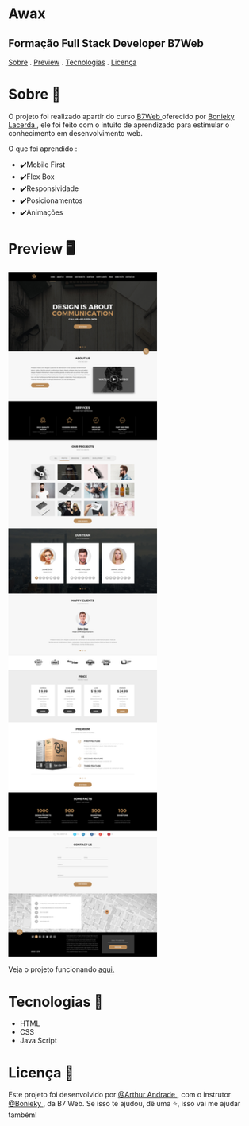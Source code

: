 <h1>Awax</h1>

<h2>Formação Full Stack Developer B7Web</h2>

<p>
<a href="#Sobre">Sobre</a> . 
<a href="#Preview">Preview</a> . 
<a href="#Tecnologias">Tecnologias</a> . 
<a href="#Licença">Licença</a> 
</p>

# Sobre 📖
<p> O projeto foi realizado apartir do curso <a href="https://b7web.com.br/fullstack/"> B7Web </a> oferecido por           <a href="https://www.instagram.com/bonieky/"> Bonieky Lacerda </a>, ele foi feito com o intuito de aprendizado para estimular o conhecimento em desenvolvimento web.</p>

<p>O que foi aprendido : </p>
<ul>
    <li>✔️Mobile First</li>
    <li>✔️Flex Box</li>
    <li>✔️Responsividade</li>
    <li>✔️Posicionamentos</li>
    <li>✔️Animações</li>
</ul>


# Preview 🖥️

<img src ="layout/LAYOUT_DESKTOP.jpg"  heigth="300" width="300"  />

Veja o projeto funcionando <a href="https://arthurandrade-awax.netlify.app/">aqui.</a>

# Tecnologias 🚀

<ul>
<li>HTML</li>
<li>CSS</li>
<li>Java Script</li>
</ul>

# Licença 📝
Este projeto foi desenvolvido  por <a href="https://www.instagram.com/arthurandrade07/"> @Arthur Andrade </a>, com o instrutor <a href="https://www.instagram.com/bonieky/"> @Bonieky </a>, da B7 Web.
Se isso te ajudou, dê uma ⭐, isso vai me ajudar também!
